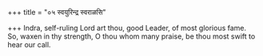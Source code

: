 +++
title = "०५ स्वयुरिन्द्र स्वराळसि"

+++
Indra, self-ruling Lord art thou, good Leader, of most glorious fame.  
     So, waxen in thy strength, O thou whom many praise, be thou most swift to hear our call.